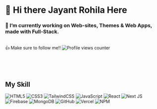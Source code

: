 # 👋 Hi there Jayant Rohila Here        

### 🔭 I’m currently working on Web-sites, Themes & Web Apps, made with Full-Stack.
<br/>👍 Make sure to follow me!! ![Profile views counter](https://komarev.com/ghpvc/?username=jayantrohila57&style=flat-square&color=86d62f)
<p align="left">
 <a href="https://www.jayantrohila.dev/" target="_blank"><img alt="" src="https://img.shields.io/badge/Portfolio-red?logo=dribbble&logoColor=white" style="vertical-align:center" /></a>
<a href="https://twitter.com/jayant_rohila" target="_blank"><img alt="" src="https://img.shields.io/badge/Twitter-%231DA1F2.svg?logo=Twitter&logoColor=white" style="vertical-align:center" /></a>
<a href="https://www.linkedin.com/in/jayant-rohila/" target="_blank"><img alt="" src="https://img.shields.io/badge/LinkedIn-0077B5?style=normal&logo=linkedin&logoColor=white" style="vertical-align:center" /></a></a>
</p><br/>
  
## My Skill

![HTML5](https://img.shields.io/badge/html5-%23E34F26.svg?style=for-the-badge&logo=html5&logoColor=white)
![CSS3](https://img.shields.io/badge/css3-%231572B6.svg?style=for-the-badge&logo=css3&logoColor=white)
![TailwindCSS](https://img.shields.io/badge/tailwindcss-%2338B2AC.svg?style=for-the-badge&logo=tailwind-css&logoColor=white)
![JavaScript](https://img.shields.io/badge/javascript-%23323330.svg?style=for-the-badge&logo=javascript&logoColor=%23F7DF1E)
![React](https://img.shields.io/badge/react-%2320232a.svg?style=for-the-badge&logo=react&logoColor=%2361DAFB)
![Next JS](https://img.shields.io/badge/Next-black?style=for-the-badge&logo=next.js&logoColor=white)
![Firebase](https://img.shields.io/badge/firebase-%23039BE5.svg?style=for-the-badge&logo=firebase)
![MongoDB](https://img.shields.io/badge/MongoDB-%234ea94b.svg?style=for-the-badge&logo=mongodb&logoColor=white)
![GitHub](https://img.shields.io/badge/github-%23121011.svg?style=for-the-badge&logo=github&logoColor=white)
![Vercel](https://img.shields.io/badge/vercel-%23000000.svg?style=for-the-badge&logo=vercel&logoColor=white)
![NPM](https://img.shields.io/badge/NPM-%23000000.svg?style=for-the-badge&logo=npm&logoColor=white)
